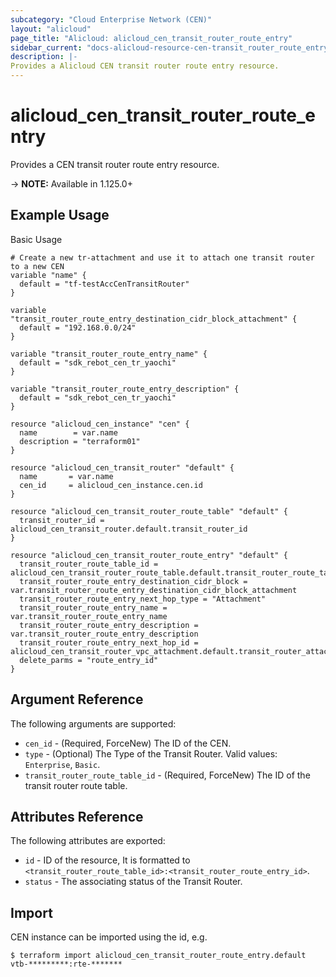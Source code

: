 ```yaml
---
subcategory: "Cloud Enterprise Network (CEN)"
layout: "alicloud"
page_title: "Alicloud: alicloud_cen_transit_router_route_entry"
sidebar_current: "docs-alicloud-resource-cen-transit_router_route_entry"
description: |-
Provides a Alicloud CEN transit router route entry resource.
---
```


# alicloud\_cen_transit_router_route_entry

Provides a CEN transit router route entry resource.

-> **NOTE:** Available in 1.125.0+

## Example Usage

Basic Usage

```
# Create a new tr-attachment and use it to attach one transit router to a new CEN
variable "name" {
  default = "tf-testAccCenTransitRouter"
}

variable "transit_router_route_entry_destination_cidr_block_attachment" {
  default = "192.168.0.0/24"
}

variable "transit_router_route_entry_name" {
  default = "sdk_rebot_cen_tr_yaochi"
}

variable "transit_router_route_entry_description" {
  default = "sdk_rebot_cen_tr_yaochi"
}

resource "alicloud_cen_instance" "cen" {
  name        = var.name
  description = "terraform01"
}

resource "alicloud_cen_transit_router" "default" {
  name       = var.name
  cen_id     = alicloud_cen_instance.cen.id
}

resource "alicloud_cen_transit_router_route_table" "default" {
  transit_router_id = alicloud_cen_transit_router.default.transit_router_id
}

resource "alicloud_cen_transit_router_route_entry" "default" {
  transit_router_route_table_id = alicloud_cen_transit_router_route_table.default.transit_router_route_table_id
  transit_router_route_entry_destination_cidr_block = var.transit_router_route_entry_destination_cidr_block_attachment
  transit_router_route_entry_next_hop_type = "Attachment"
  transit_router_route_entry_name = var.transit_router_route_entry_name
  transit_router_route_entry_description = var.transit_router_route_entry_description
  transit_router_route_entry_next_hop_id = alicloud_cen_transit_router_vpc_attachment.default.transit_router_attachment_id
  delete_parms = "route_entry_id"
}
```
## Argument Reference

The following arguments are supported:

* `cen_id` - (Required, ForceNew) The ID of the CEN.
* `type` - (Optional) The Type of the Transit Router. Valid values: `Enterprise`, `Basic`.
* `transit_router_route_table_id` - (Required, ForceNew) The ID of the transit router route table.



## Attributes Reference

The following attributes are exported:

* `id` - ID of the resource, It is formatted to `<transit_router_route_table_id>:<transit_router_route_entry_id>`.
* `status` - The associating status of the Transit Router.

## Import

CEN instance can be imported using the id, e.g.

```
$ terraform import alicloud_cen_transit_router_route_entry.default vtb-*********:rte-*******
```
